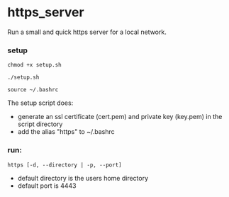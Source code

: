 # https_server
Run a small and quick https server for a local network.

### setup
`chmod +x setup.sh`

`./setup.sh`

`source ~/.bashrc`

The setup script does:
* generate an ssl certificate (cert.pem) and private key (key.pem) in the script directory
* add the alias "https" to ~/.bashrc

### run:
`https [-d, --directory | -p, --port]`

* default directory is the users home directory
* default port is 4443
